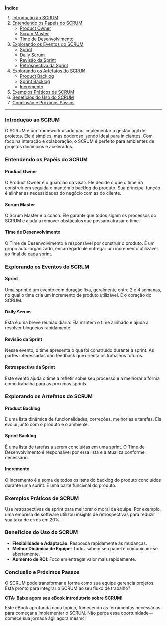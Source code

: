 **Índice**

1. [Introdução ao SCRUM](#introdução-ao-scrum)
2. [Entendendo os Papéis do SCRUM](#entendendo-os-papéis-do-scrum)
   - [Product Owner](#product-owner)
   - [Scrum Master](#scrum-master)
   - [Time de Desenvolvimento](#time-de-desenvolvimento)
3. [Explorando os Eventos do SCRUM](#explorando-os-eventos-do-scrum)
   - [Sprint](#sprint)
   - [Daily Scrum](#daily-scrum)
   - [Revisão da Sprint](#revisão-da-sprint)
   - [Retrospectiva da Sprint](#retrospectiva-da-sprint)
4. [Explorando os Artefatos do SCRUM](#explorando-os-artefatos-do-scrum)
   - [Product Backlog](#product-backlog)
   - [Sprint Backlog](#sprint-backlog)
   - [Incremento](#incremento)
5. [Exemplos Práticos de SCRUM](#exemplos-práticos-de-scrum)
6. [Benefícios do Uso do SCRUM](#benefícios-do-uso-do-scrum)
7. [Conclusão e Próximos Passos](#conclusão-e-próximos-passos)

---

### Introdução ao SCRUM

O SCRUM é um framework usado para implementar a gestão ágil de projetos. Ele é simples, mas poderoso, sendo ideal para iniciantes. Com foco na interação e colaboração, o SCRUM é perfeito para ambientes de projetos dinâmicos e acelerados.

### Entendendo os Papéis do SCRUM

#### Product Owner

O Product Owner é o guardião da visão. Ele decide o que o time irá construir em seguida e mantém o backlog do produto. Sua principal função é alinhar as necessidades do negócio com as do cliente.

#### Scrum Master

O Scrum Master é o coach. Ele garante que todos sigam os processos do SCRUM e ajuda a remover obstáculos que possam atrasar o time.

#### Time de Desenvolvimento

O Time de Desenvolvimento é responsável por construir o produto. É um grupo auto-organizado, encarregado de entregar um incremento utilizável ao final de cada sprint.

### Explorando os Eventos do SCRUM

#### Sprint

Uma sprint é um evento com duração fixa, geralmente entre 2 e 4 semanas, no qual o time cria um incremento de produto utilizável. É o coração do SCRUM.

#### Daily Scrum

Esta é uma breve reunião diária. Ela mantém o time alinhado e ajuda a resolver bloqueios rapidamente.

#### Revisão da Sprint

Nesse evento, o time apresenta o que foi construído durante a sprint. As partes interessadas dão feedback que orienta os trabalhos futuros.

#### Retrospectiva da Sprint

Este evento ajuda o time a refletir sobre seu processo e a melhorar a forma como trabalha para as próximas sprints.

### Explorando os Artefatos do SCRUM

#### Product Backlog

É uma lista dinâmica de funcionalidades, correções, melhorias e tarefas. Ela evolui junto com o produto e o ambiente.

#### Sprint Backlog

É uma lista de tarefas a serem concluídas em uma sprint. O Time de Desenvolvimento é responsável por essa lista e a atualiza conforme necessário.

#### Incremento

O Incremento é a soma de todos os itens do backlog do produto concluídos durante uma sprint. É uma parte funcional do produto.

### Exemplos Práticos de SCRUM

Use retrospectivas de sprint para melhorar o moral da equipe. Por exemplo, uma empresa de software utilizou insights de retrospectivas para reduzir sua taxa de erros em 20%.

### Benefícios do Uso do SCRUM

- **Flexibilidade e Adaptação**: Responda rapidamente às mudanças.
- **Melhor Dinâmica de Equipe**: Todos sabem seu papel e comunicam-se abertamente.
- **Aumento de ROI**: Foco em entregar valor mais rapidamente.

### Conclusão e Próximos Passos

O SCRUM pode transformar a forma como sua equipe gerencia projetos. Está pronto para integrar o SCRUM ao seu fluxo de trabalho?

**CTA: Baixe agora seu eBook introdutório sobre SCRUM!**

Este eBook aprofunda cada tópico, fornecendo as ferramentas necessárias para começar a implementar o SCRUM. Não perca essa oportunidade—comece sua jornada ágil agora mesmo!
